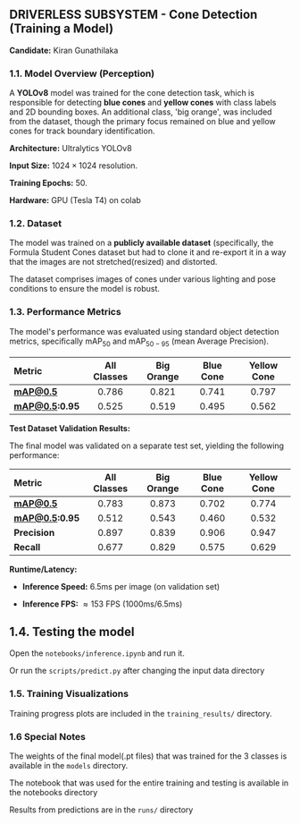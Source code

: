 ## DRIVERLESS SUBSYSTEM -  Cone Detection (Training a Model)

**Candidate:** Kiran Gunathilaka



### 1.1. Model Overview (Perception)

A **YOLOv8** model was trained for the cone detection task, which is responsible for detecting **blue cones** and **yellow cones** with class labels and 2D bounding boxes. An additional class, 'big orange', was included from the dataset, though the primary focus remained on blue and yellow cones for track boundary identification.

**Architecture:** Ultralytics YOLOv8

**Input Size:** $1024 \times 1024$ resolution.

**Training Epochs:** 50.

**Hardware:** GPU (Tesla T4) on colab

### 1.2. Dataset

The model was trained on a **publicly available dataset** (specifically, the Formula Student Cones dataset but had to clone it and re-export it in a way that the images are not stretched(resized) and distorted. 

The dataset comprises images of cones under various lighting and pose conditions to ensure the model is robust.

### 1.3. Performance Metrics

The model's performance was evaluated using standard object detection metrics, specifically $\text{mAP}_{50}$ and $\text{mAP}_{50-95}$ (mean Average Precision).

| Metric | All Classes | Big Orange | Blue Cone | Yellow Cone |
| :--- | :---: | :---: | :---: | :---: |
| **mAP@0.5** | $0.786$ | $0.821$ | $0.741$ | $0.797$ |
| **mAP@0.5:0.95** | $0.525$ | $0.519$ | $0.495$ | $0.562$ |

**Test Dataset Validation Results:**

The final model was validated on a separate test set, yielding the following performance:

| Metric | All Classes | Big Orange | Blue Cone | Yellow Cone |
| :--- | :---: | :---: | :---: | :---: |
| **mAP@0.5** | $0.783$ | $0.873$ | $0.702$ | $0.774$ |
| **mAP@0.5:0.95** | $0.512$ | $0.543$ | $0.460$ | $0.532$ |
| **Precision** | $0.897$ | $0.839$ | $0.906$ | $0.947$ |
| **Recall** | $0.677$ | $0.829$ | $0.575$ | $0.629$ |

**Runtime/Latency:**

  * **Inference Speed:** $6.5 \text{ms}$ per image (on validation set)

  * **Inference FPS:** $\approx 153$ FPS ($1000 \text{ms} / 6.5 \text{ms}$)

## 1.4.  Testing the model

Open the `notebooks/inference.ipynb` and run it.

Or run the `scripts/predict.py` after changing the input data directory


### 1.5. Training Visualizations

Training progress plots are included in the `training_results/` directory.

### 1.6 Special Notes
The weights of the final model(.pt files) that was trained for the 3 classes is available in the `models` directory.

The notebook that was used for the entire training and testing is available in the notebooks directory

Results from predictions are in the `runs/` directory